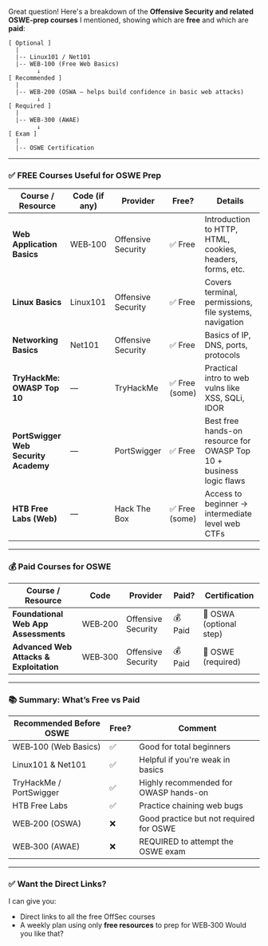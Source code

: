 Great question! Here's a breakdown of the **Offensive Security and related OSWE-prep courses** I mentioned, showing which are **free** and which are **paid**:




```
[ Optional ]
  |
  |-- Linux101 / Net101
  |-- WEB-100 (Free Web Basics)
        ↓
[ Recommended ]
  |
  |-- WEB-200 (OSWA – helps build confidence in basic web attacks)
        ↓
[ Required ]
  |
  |-- WEB-300 (AWAE)
        ↓
[ Exam ]
  |
  |-- OSWE Certification
```

---

### ✅ **FREE Courses Useful for OSWE Prep**

|**Course / Resource**|**Code (if any)**|**Provider**|**Free?**|**Details**|
|---|---|---|---|---|
|**Web Application Basics**|WEB‑100|Offensive Security|✅ Free|Introduction to HTTP, HTML, cookies, headers, forms, etc.|
|**Linux Basics**|Linux101|Offensive Security|✅ Free|Covers terminal, permissions, file systems, navigation|
|**Networking Basics**|Net101|Offensive Security|✅ Free|Basics of IP, DNS, ports, protocols|
|**TryHackMe: OWASP Top 10**|—|TryHackMe|✅ Free (some)|Practical intro to web vulns like XSS, SQLi, IDOR|
|**PortSwigger Web Security Academy**|—|PortSwigger|✅ Free|Best free hands-on resource for OWASP Top 10 + business logic flaws|
|**HTB Free Labs (Web)**|—|Hack The Box|✅ Free (some)|Access to beginner → intermediate level web CTFs|

---

### 💰 **Paid Courses for OSWE**

|**Course / Resource**|**Code**|**Provider**|**Paid?**|**Certification**|
|---|---|---|---|---|
|**Foundational Web App Assessments**|WEB‑200|Offensive Security|💰 Paid|🏅 OSWA (optional step)|
|**Advanced Web Attacks & Exploitation**|WEB‑300|Offensive Security|💰 Paid|🏅 OSWE (required)|

---

### 📚 Summary: What’s Free vs Paid

|**Recommended Before OSWE**|**Free?**|**Comment**|
|---|---|---|
|WEB‑100 (Web Basics)|✅|Good for total beginners|
|Linux101 & Net101|✅|Helpful if you're weak in basics|
|TryHackMe / PortSwigger|✅|Highly recommended for OWASP hands-on|
|HTB Free Labs|✅|Practice chaining web bugs|
|WEB‑200 (OSWA)|❌|Good practice but not required for OSWE|
|WEB‑300 (AWAE)|❌|REQUIRED to attempt the OSWE exam|

---

### ✅ Want the Direct Links?

I can give you:

- Direct links to all the free OffSec courses
- A weekly plan using only **free resources** to prep for WEB‑300 Would you like that?